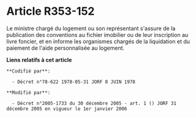 # Article R353-152

Le ministre chargé du logement ou son représentant s'assure de la publication des conventions au fichier imobilier ou de leur
inscription au livre foncier, et en informe les organismes chargés de la liquidation et du paiement de l'aide personnalisée
au logement.

**Liens relatifs à cet article**

	**Codifié par**:

	  - Décret n°78-622 1978-05-31 JORF 8 JUIN 1978

	**Modifié par**:

	  - Décret n°2005-1733 du 30 décembre 2005 - art. 1 () JORF 31 décembre 2005 en vigueur le 1er janvier 2006
